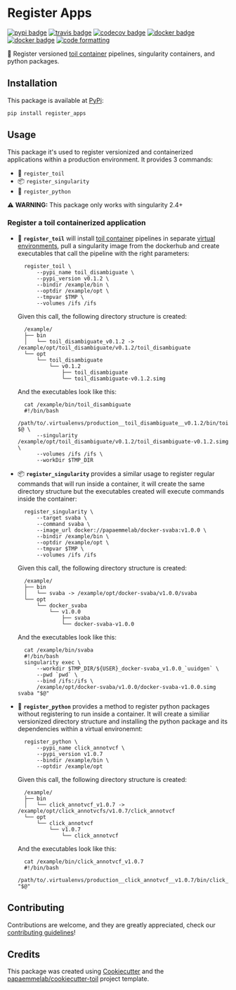 # Register Apps

[![pypi badge][pypi_badge]][pypi_base]
[![travis badge][travis_badge]][travis_base]
[![codecov badge][codecov_badge]][codecov_base]
[![docker badge][docker_badge]][docker_base]
[![docker badge][automated_badge]][docker_base]
[![code formatting][black_badge]][black_base]

👾 Register versioned [toil container] pipelines, singularity containers, and python packages.

## Installation

This package is available at [PyPi][pypi_base]:

    pip install register_apps

## Usage

This package it's used to register versionized and containerized applications within a production environment. It provides 3 commands:

* 🍡 `register_toil`
* 📦 `register_singularity`
* 🐍 `register_python`

⚠️ **WARNING:** This package only works with singularity 2.4+

### Register a toil containerized application

* 🍡 **`register_toil`** will install [toil container] pipelines in separate [virtual environments], pull a singularity image from the dockerhub and create executables that call the pipeline with the right parameters:

        register_toil \
            --pypi_name toil_disambiguate \
            --pypi_version v0.1.2 \
            --bindir /example/bin \
            --optdir /example/opt \
            --tmpvar $TMP \
            --volumes /ifs /ifs

    Given this call, the following directory structure is created:

        /example/
        ├── bin
        │   └── toil_disambiguate_v0.1.2 -> /example/opt/toil_disambiguate/v0.1.2/toil_disambiguate
        └── opt
            └── toil_disambiguate
                └── v0.1.2
                    ├── toil_disambiguate
                    └── toil_disambiguate-v0.1.2.simg

    And the executables look like this:

        cat /example/bin/toil_disambiguate
        #!/bin/bash
        /path/to/.virtualenvs/production__toil_disambiguate__v0.1.2/bin/toil_disambiguate $@ \
            --singularity /example/opt/toil_disambiguate/v0.1.2/toil_disambiguate-v0.1.2.simg \
            --volumes /ifs /ifs \
            --workDir $TMP_DIR

* 📦 **`register_singularity`** provides a similar usage to register regular commands that will run inside a container, it will create the same directory structure but the executables created will execute commands inside the container:

        register_singularity \
            --target svaba \
            --command svaba \
            --image_url docker://papaemmelab/docker-svaba:v1.0.0 \
            --bindir /example/bin \
            --optdir /example/opt \
            --tmpvar $TMP \
            --volumes /ifs /ifs

    Given this call, the following directory structure is created:

        /example/
        ├── bin
        │   └── svaba -> /example/opt/docker-svaba/v1.0.0/svaba
        └── opt
            └── docker_svaba
                └── v1.0.0
                    ├── svaba
                    └── docker-svaba-v1.0.0

    And the executables look like this:

        cat /example/bin/svaba
        #!/bin/bash
        singularity exec \
            --workdir $TMP_DIR/${USER}_docker-svaba_v1.0.0_`uuidgen` \
            --pwd `pwd` \
            --bind /ifs:/ifs \
            /example/opt/docker-svaba/v1.0.0/docker-svaba-v1.0.0.simg svaba "$@"

* 🐍 **`register_python`** provides a method to register python packages without registering to run inside a container. It will create a similiar versionized directory structure and installing the python package and its dependencies within a virtual environemnt:

        register_python \
            --pypi_name click_annotvcf \
            --pypi_version v1.0.7
            --bindir /example/bin \
            --optdir /example/opt

    Given this call, the following directory structure is created:

        /example/
        ├── bin
        │   └── click_annotvcf_v1.0.7 -> /example/opt/click_annotvcfs/v1.0.7/click_annotvcf
        └── opt
            └── click_annotvcf
                └── v1.0.7
                    └── click_annotvcf

    And the executables look like this:

        cat /example/bin/click_annotvcf_v1.0.7
        #!/bin/bash
        /path/to/.virtualenvs/production__click_annotvcf__v1.0.7/bin/click_annotvcf "$@"


## Contributing

Contributions are welcome, and they are greatly appreciated, check our [contributing guidelines](.github/CONTRIBUTING.md)!

## Credits

This package was created using [Cookiecutter] and the
[papaemmelab/cookiecutter-toil] project template.

[virtual environments]: http://virtualenvwrapper.readthedocs.io/en/latest/
[toil container]: https://github.com/papaemmelab/toil_container
[singularity]: http://singularity.lbl.gov/
[docker2singularity]: https://github.com/singularityware/docker2singularity
[cookiecutter]: https://github.com/audreyr/cookiecutter
[papaemmelab/cookiecutter-toil]: https://github.com/papaemmelab/cookiecutter-toil
[`--batchSystem`]: http://toil.readthedocs.io/en/latest/developingWorkflows/batchSystem.html?highlight=BatchSystem
[docker_base]: https://hub.docker.com/r/papaemmelab/register_apps
[docker_badge]: https://img.shields.io/docker/cloud/build/papaemmelab/register_apps.svg
[automated_badge]: https://img.shields.io/docker/cloud/automated/papaemmelab/register_apps.svg
[codecov_badge]: https://codecov.io/gh/papaemmelab/register_apps/branch/master/graph/badge.svg
[codecov_base]: https://codecov.io/gh/papaemmelab/register_apps
[pypi_badge]: https://img.shields.io/pypi/v/register_apps.svg
[pypi_base]: https://pypi.org/pypi/register_apps
[travis_badge]: https://img.shields.io/travis/papaemmelab/register_apps.svg
[travis_base]: https://travis-ci.org/papaemmelab/register_apps
[black_badge]: https://img.shields.io/badge/code%20style-black-000000.svg
[black_base]: https://github.com/ambv/black
